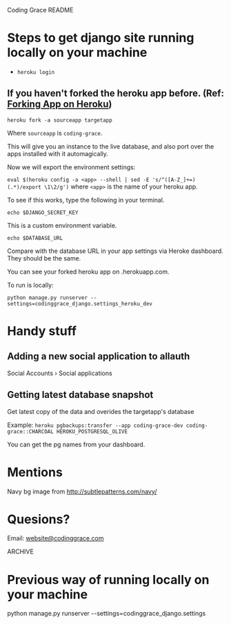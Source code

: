 
Coding Grace README

# Steps to get django site running locally on your machine
- `heroku login`

## If you haven't forked the heroku app before. (Ref: [Forking App on Heroku](https://devcenter.heroku.com/articles/fork-app))
`heroku fork -a sourceapp targetapp`


Where `sourceapp` is `coding-grace`.

This will give you an instance to the live database, and also port over the apps installed with it automagically.

Now we will export the environment settings:

`eval $(heroku config -a <app> --shell | sed -E 's/^([A-Z_]+=)(.*)/export \1\2/g')` where `<app>` is the name of your heroku app.

To see if this works, type the following in your terminal. 

`echo $DJANGO_SECRET_KEY`

This is a custom environment variable. 

`echo $DATABASE_URL`

Compare with the database URL in your app settings via Heroke dashboard. They should be the same.

You can see your forked heroku app on <targetapp>.herokuapp.com.

To run is locally:

`python manage.py runserver --settings=codinggrace_django.settings_heroku_dev`


# Handy stuff
## Adding a new social application to allauth
Social Accounts › Social applications

## Getting latest database snapshot
Get latest copy of the data and overides the targetapp's database

Example: `heroku pgbackups:transfer --app coding-grace-dev coding-grace::CHARCOAL HEROKU_POSTGRESQL_OLIVE`

You can get the pg names from your dashboard.

# Mentions
Navy bg image from http://subtlepatterns.com/navy/

# Quesions?
Email: website@codinggrace.com


ARCHIVE

# Previous way of running locally on your machine
python manage.py runserver --settings=codinggrace_django.settings